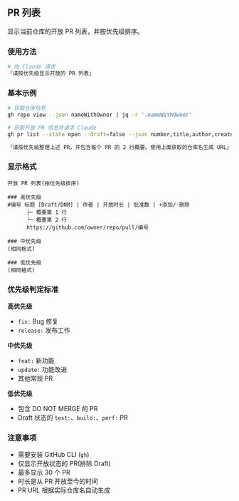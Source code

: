 ## PR 列表

显示当前仓库的开放 PR 列表，并按优先级排序。

### 使用方法

```bash
# 向 Claude 请求
「请按优先级显示开放的 PR 列表」
```

### 基本示例

```bash
# 获取仓库信息
gh repo view --json nameWithOwner | jq -r '.nameWithOwner'

# 获取开放 PR 信息并请求 Claude
gh pr list --state open --draft=false --json number,title,author,createdAt,additions,deletions,reviews --limit 30

「请按优先级整理上述 PR，并包含每个 PR 的 2 行概要。使用上面获取的仓库名生成 URL」
```

### 显示格式

```
开放 PR 列表(按优先级排序)

### 高优先级
#编号 标题 [Draft/DNM] | 作者 | 开放时长 | 批准数 | +添加/-删除
      ├─ 概要第 1 行
      └─ 概要第 2 行
      https://github.com/owner/repo/pull/编号

### 中优先级
(相同格式)

### 低优先级
(相同格式)
```

### 优先级判定标准

**高优先级**

- `fix:` Bug 修复
- `release:` 发布工作

**中优先级**

- `feat:` 新功能
- `update:` 功能改进
- 其他常规 PR

**低优先级**

- 包含 DO NOT MERGE 的 PR
- Draft 状态的 `test:`、`build:`、`perf:` PR

### 注意事项

- 需要安装 GitHub CLI (`gh`)
- 仅显示开放状态的 PR(排除 Draft)
- 最多显示 30 个 PR
- 时长是从 PR 开放至今的时间
- PR URL 根据实际仓库名自动生成
